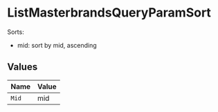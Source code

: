 # ListMasterbrandsQueryParamSort

Sorts:
* mid: sort by mid, ascending



## Values

| Name  | Value |
| ----- | ----- |
| `Mid` | mid   |